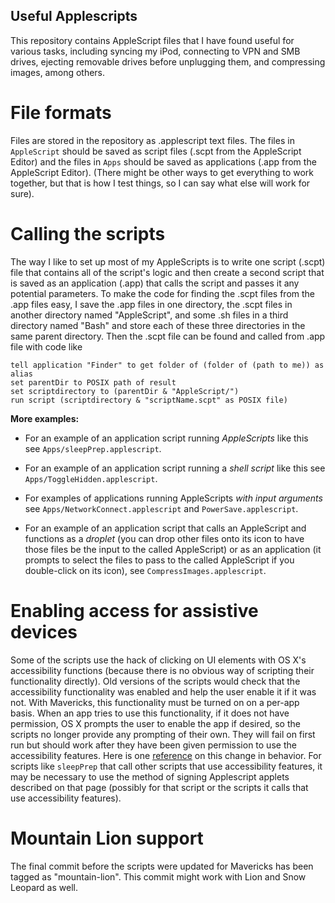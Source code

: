 Useful Applescripts
-------------------
This repository contains AppleScript files that I have found useful for various tasks, including syncing my iPod, connecting to VPN and SMB drives, ejecting removable drives before unplugging them, and compressing images, among others.

File formats
============
Files are stored in the repository as .applescript text files.  The files in `AppleScript` should be saved as script files (.scpt from the AppleScript Editor) and the files in `Apps` should be saved as applications (.app from the AppleScript Editor).  (There might be other ways to get everything to work together, but that is how I test things, so I can say what else will work for sure).

Calling the scripts
===================
The way I like to set up most of my AppleScripts is to write one script (.scpt) file that contains all of the script's logic and then create a second script that is saved as an application (.app) that calls the script and passes it any potential parameters.  To make the code for finding the .scpt files from the .app files easy, I save the .app files in one directory, the .scpt files in another directory named "AppleScript", and some .sh files in a third directory named "Bash" and store each of these three directories in the same parent directory.  Then the .scpt file can be found and called from .app file with code like

    tell application "Finder" to get folder of (folder of (path to me)) as alias
    set parentDir to POSIX path of result
    set scriptdirectory to (parentDir & "AppleScript/")
    run script (scriptdirectory & "scriptName.scpt" as POSIX file)

**More examples:**

* For an example of an application script running *AppleScripts* like this see `Apps/sleepPrep.applescript`.

* For an example of an application script running a *shell script* like this see `Apps/ToggleHidden.applescript`.

* For examples of applications running AppleScripts *with input arguments* see `Apps/NetworkConnect.applescript` and `PowerSave.applescript`.

* For an example of an application script that calls an AppleScript and functions as a *droplet* (you can drop other files onto its icon to have those files be the input to the called AppleScript) or as an application (it prompts to select the files to pass to the called AppleScript if you double-click on its icon), see `CompressImages.applescript`.

Enabling access for assistive devices
=====================================
Some of the scripts use the hack of clicking on UI elements with OS X's accessibility functions (because there is no obvious way of scripting their functionality directly).  Old versions of the scripts would check that the accessibility functionality was enabled and help the user enable it if it was not.  With Mavericks, this functionality must be turned on on a per-app basis. When an app tries to use this functionality, if it does not have permission, OS X prompts the user to enable the app if desired, so the scripts no longer provide any prompting of their own.  They will fail on first run but should work after they have been given permission to use the accessibility features.  Here is one [reference](http://support.apple.com/kb/HT5914) on this change in behavior.  For scripts like `sleepPrep` that call other scripts that use accessibility features, it may be necessary to use the method of signing Applescript applets described on that page (possibly for that script or the scripts it calls that use accessibility features).

Mountain Lion support
=====================
The final commit before the scripts were updated for Mavericks has been tagged as "mountain-lion".  This commit might work with Lion and Snow Leopard as well.
